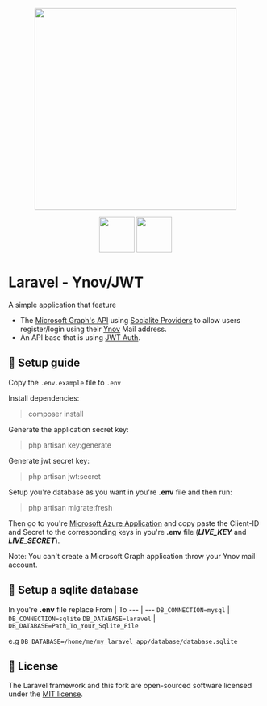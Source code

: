 <p align="center">
	<img src="https://res.cloudinary.com/dtfbvvkyp/image/upload/v1566331377/laravel-logolockup-cmyk-red.svg" width="400">
</p>
<p align="center">
    <img src="https://www.frenchtechbordeaux.com/wp-content/uploads/2019/02/logo_ynov_campus_rvb.png" height="70">
    <img src="https://imgur.com/uzHSqWC.png" height="70">
</p>

# Laravel - Ynov/JWT
A simple application that feature 
- The [Microsoft Graph's API](https://docs.microsoft.com/fr-fr/graph/overview)
  using [Socialite Providers](https://socialiteproviders.netlify.com/)
  to allow users register/login using their [Ynov](https://www.ynov.com/) Mail address.
- An API base that is using [JWT Auth](https://github.com/tymondesigns/jwt-auth). 

## 🔧 Setup guide

Copy the ``.env.example`` file to ``.env``

Install dependencies:
> composer install

Generate the application secret key:

> php artisan key:generate

Generate jwt secret key:

> php artisan jwt:secret

Setup you're database as you want in you're **.env** file and then run:

> php artisan migrate:fresh

Then go to you're
[Microsoft Azure Application](https://portal.azure.com/#blade/Microsoft_AAD_IAM/ActiveDirectoryMenuBlade/RegisteredApps)
and copy paste the Client-ID and Secret to the corresponding keys in you're **.env** file
(***LIVE_KEY*** and ***LIVE_SECRET***).

Note: You can't create a Microsoft Graph application throw your Ynov mail account.

## 💾 Setup a sqlite database

In you're **.env** file replace
From | To
--- | ---
`DB_CONNECTION=mysql` | `DB_CONNECTION=sqlite`
`DB_DATABASE=laravel` | `DB_DATABASE=Path_To_Your_Sqlite_File`

e.g `DB_DATABASE=/home/me/my_laravel_app/database/database.sqlite`

## 📜 License

The Laravel framework and this fork are open-sourced software licensed under the [MIT license](https://opensource.org/licenses/MIT).
